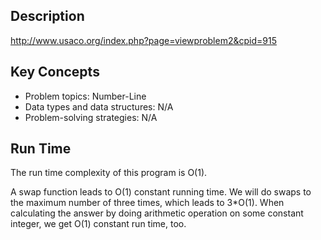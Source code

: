 
## Description
http://www.usaco.org/index.php?page=viewproblem2&cpid=915

## Key Concepts
 - Problem topics: Number-Line
 - Data types and data structures: N/A
 - Problem-solving strategies: N/A

## Run Time
The run time complexity of this program is O(1). 

A swap function leads to O(1) constant running time.
We will do swaps to the maximum number of three times, which leads to 3*O(1).
When calculating the answer by doing arithmetic operation on some constant integer, we get O(1) constant run time, too.

